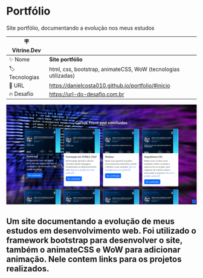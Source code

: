 # Portfólio 
 
Site portfólio, documentando a evolução nos meus estudos


| :placard: Vitrine.Dev |     |
| -------------  | --- |
| :sparkles: Nome        | **Site portfólio**
| :label: Tecnologias | html, css, bootstrap, animateCSS, WoW (tecnologias utilizadas)
| :rocket: URL         | https://danielcosta010.github.io/portfolio/#inicio
| :fire: Desafio     | https://url-do-desafio.com.br


<!-- Inserir imagem com a #vitrinedev ao final do link -->
![](https://github.com/danielcosta010/portfolio/blob/master/assets/img/capareadme.png#vitrinedev)

## Um site documentando a evolução de meus estudos em desenvolvimento web. Foi utilizado o framework bootstrap para desenvolver o site, também o animateCSS e WoW para adicionar animação. Nele contem links para os projetos realizados.

